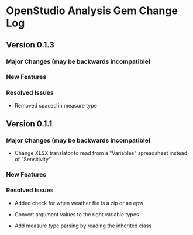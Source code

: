 OpenStudio Analysis Gem Change Log
==================================

Version 0.1.3
-------------

### Major Changes (may be backwards incompatible)

### New Features

### Resolved Issues

* Removed spaced in measure type

Version 0.1.1
-------------

### Major Changes (may be backwards incompatible)

* Change XLSX translator to read from a "Variables" spreadsheet instead of "Sensitivity"

### New Features

### Resolved Issues

* Added check for when weather file is a zip or an epw

* Convert argument values to the right variable types

* Add measure type parsing by reading the inherited class


